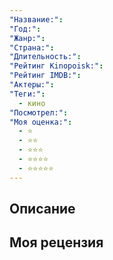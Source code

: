 ```yaml
---
"Название:": 
"Год:": 
"Жанр:": 
"Страна:": 
"Длительность:": 
"Рейтинг Kinopoisk:": 
"Рейтинг IMDB:": 
"Актеры:": 
"Теги:":
  - кино
"Посмотрел:": 
"Моя оценка:":
  - ⭐
  - ⭐⭐
  - ⭐⭐⭐
  - ⭐⭐⭐⭐
  - ⭐⭐⭐⭐⭐
---
```


## Описание



## Моя рецензия
